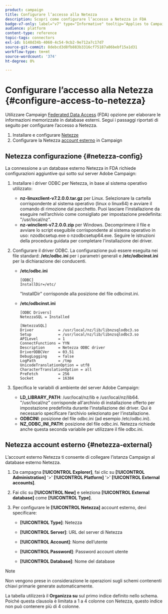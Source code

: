 ```yaml
---
product: campaign
title: Configurare l’accesso alla Netezza
description: Scopri come configurare l’accesso a Netezza in FDA
badge-v7-only: label="v7" type="Informative" tooltip="Applies to Campaign Classic v7 only"
audience: platform
content-type: reference
topic-tags: connectors
exl-id: b148d34b-4060-4c54-9cb2-9e712a7c17d7
source-git-commit: 8debcd3d8fb883b3316cf75187a86bebf15a1d31
workflow-type: tm+mt
source-wordcount: '374'
ht-degree: 0%

---
```


# Configurare l’accesso alla Netezza {#configure-access-to-netezza}



Utilizzare Campaign [Federated Data Access](../../installation/using/about-fda.md) (FDA) opzione per elaborare le informazioni memorizzate in database esterni. Segui i passaggi riportati di seguito per configurare l’accesso a Netezza.

1. Installare e configurare [Netezze](#netezza-config)
1. Configurare la Netezza [account esterno](#netezza-external) in Campaign

## Netezza configurazione {#netezza-config}

La connessione a un database esterno Netezza in FDA richiede configurazioni aggiuntive qui sotto sul server Adobe Campaign:

1. Installare i driver ODBC per Netezza, in base al sistema operativo utilizzato:

   * **nz-linuxclient-v7.2.0.0.tar.gz** per Linux. Selezionare la cartella corrispondente al sistema operativo (linux o linux64) e avviare il comando di rimozione dal pacchetto. Puoi lasciare l’installazione da eseguire nell’archivio come consigliato per impostazione predefinita: &quot;/usr/local/nz&quot;.
   * **nz-winclient-v7.2.0.0.zip** per Windows. Decomprimere il file e avviare lo script eseguibile corrispondente al sistema operativo in uso: nzodbcsetup.exe o nzodbcsetup64.exe. Seguire le istruzioni della procedura guidata per completare l&#39;installazione dei driver.

1. Configurare il driver ODBC. La configurazione può essere eseguita nei file standard: **/etc/odbc.ini** per i parametri generali e **/etc/odbcinst.ini** per la dichiarazione dei conducenti.

   * **/etc/odbc.ini**

      ```
      [ODBC]
      InstallDir=/etc/
      ```

      &quot;InstallDir&quot; corrisponde alla posizione del file odbcinst.ini.

   * **/etc/odbcinst.ini**

      ```
      [ODBC Drivers]
      NetezzaSQL = Installed
      
      [NetezzaSQL]
      Driver           = /usr/local/nz/lib/libnzsqlodbc3.so
      Setup            = /usr/local/nz/lib/libnzsqlodbc3.so
      APILevel         = 1
      ConnectFunctions = YYN
      Description      = Netezza ODBC driver
      DriverODBCVer    = 03.51
      DebugLogging     = false
      LogPath          = /tmp
      UnicodeTranslationOption = utf8
      CharacterTranslationOption = all
      PreFetch         = 256
      Socket           = 16384
      ```

1. Specifica le variabili di ambiente del server Adobe Campaign:

   * **LD_LIBRARY_PATH**: /usr/local/nz/lib e /usr/local/nz/lib64. &quot;/usr/local/nz&quot; corrisponde all&#39;archivio di installazione offerto per impostazione predefinita durante l&#39;installazione dei driver. Qui è necessario specificare l’archivio selezionato per l’installazione.
   * **ODBCINI**: posizione del file odbc.ini (ad esempio /etc/odbc.ini).
   * **NZ_ODBC_INI_PATH**: posizione del file odbc.ini. Netezza richiede anche questa seconda variabile per utilizzare il file odbc.ini.

## Netezza account esterno {#netezza-external}

L’account esterno Netezza ti consente di collegare l’istanza Campaign al database esterno Netezza.

1. Da campagna **[!UICONTROL Explorer]**, fai clic su **[!UICONTROL Administration]** &#39;>&#39; **[!UICONTROL Platform]** &#39;>&#39; **[!UICONTROL External accounts]**.

1. Fai clic su **[!UICONTROL New]** e seleziona **[!UICONTROL External database]** come **[!UICONTROL Type]**.

1. Per configurare le **[!UICONTROL Netezza]** account esterno, devi specificare:

   * **[!UICONTROL Type]**: Netezza

   * **[!UICONTROL Server]**: URL del server di Netezza

   * **[!UICONTROL Account]**: Nome dell’utente

   * **[!UICONTROL Password]**: Password account utente

   * **[!UICONTROL Database]**: Nome del database

>[!NOTE]
>
>Non vengono prese in considerazione le operazioni sugli schemi contenenti chiavi primarie generate automaticamente.
>
>La tabella utilizzerà il **Organizza su** sul primo indice definito nello schema. Poiché questa clausola è limitata a 1 a 4 colonne con Netezza, questo indice non può contenere più di 4 colonne.
